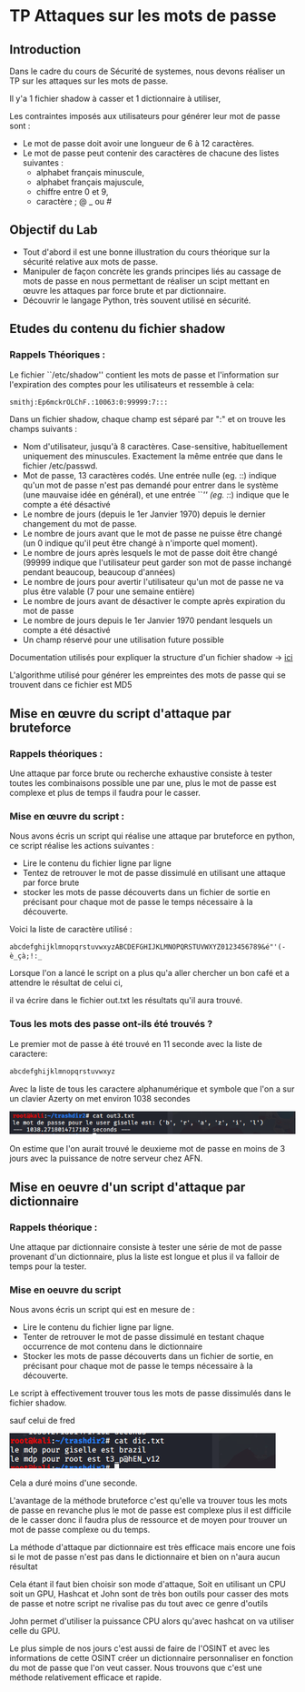 # TP Attaques sur les mots de passe

## Introduction

Dans le cadre du cours de Sécurité de systemes, nous devons réaliser un TP sur les attaques sur les mots de passe.

Il y'a 1 fichier shadow à casser et 1 dictionnaire à utiliser,

Les contraintes imposés aux utilisateurs pour générer leur mot de passe sont : 

- Le mot de passe doit avoir une longueur de 6 à 12 caractères.
- Le mot de passe peut contenir des caractères de chacune des listes suivantes :
    - alphabet français minuscule,
    - alphabet français majuscule,
    - chiffre entre 0 et 9,
    - caractère ; @ _ ou #

## Objectif du Lab

- Tout d'abord il est une bonne illustration du cours théorique sur la sécurité relative aux mots de
passe.
- Manipuler de façon concrète les grands principes liés au cassage de mots de passe en nous permettant de réaliser un scipt mettant en œuvre les attaques par force brute et par dictionnaire.
- Découvrir le langage Python, très souvent utilisé en sécurité.

## Etudes du contenu du fichier shadow

### Rappels Théoriques :

Le fichier ``/etc/shadow'' contient les mots de passe et l'information sur l'expiration des comptes pour les utilisateurs et ressemble à cela:


```bash
smithj:Ep6mckrOLChF.:10063:0:99999:7:::
```

Dans un fichier shadow, chaque champ est séparé par ":"  et on trouve les champs suivants :

- Nom d'utilisateur, jusqu'à 8 caractères. Case-sensitive, habituellement uniquement des minuscules. Exactement la même entrée que dans le fichier /etc/passwd.
- Mot de passe, 13 caractères codés. Une entrée nulle (eg. ::) indique qu'un mot de passe n'est pas demandé pour entrer dans le système (une mauvaise idée en général), et une entrée ``*'' (eg. :*:) indique que le compte a été désactivé
- Le nombre de jours (depuis le 1er Janvier 1970) depuis le dernier changement du mot de passe.
- Le nombre de jours avant que le mot de passe ne puisse être changé (un 0 indique qu'il peut être changé à n'importe quel moment).
- Le nombre de jours après lesquels le mot de passe doit être changé (99999 indique que l'utilisateur peut garder son mot de passe inchangé pendant beaucoup, beaucoup d'années)
- Le nombre de jours pour avertir l'utilisateur qu'un mot de passe ne va plus être valable (7 pour une semaine entière)
- Le nombre de jours avant de désactiver le compte après expiration du mot de passe
- Le nombre de jours depuis le 1er Janvier 1970 pendant lesquels un compte a été désactivé
- Un champ réservé pour une utilisation future possible

Documentation utilisés pour expliquer la structure d'un fichier shadow → [ici](http://www.linux-france.org/article/sys/lame/html/x829.html#:~:text=Le%20fichier%20%2Fetc%2Fshadow%20file,moins%20grand%20pour%20la%20s%C3%A9curit%C3%A9.&text=Chaque%20champ%20dans%20une%20entr%C3%A9e,sensitive%2C%20habituellement%20tout%20en%20minuscules) 

L'algorithme utilisé pour générer les empreintes des mots de passe qui se trouvent dans ce fichier est MD5

## Mise en œuvre du script d'attaque par bruteforce

### Rappels théoriques :

Une attaque par force brute ou recherche exhaustive consiste à tester toutes les combinaisons possible une par une, plus le mot de passe est complexe et plus de temps il faudra pour le casser. 

### Mise en œuvre du script :

Nous avons écris un script qui réalise une attaque par bruteforce en python, ce script réalise les actions suivantes : 

- Lire le contenu du fichier ligne par ligne
- Tentez de retrouver le mot de passe dissimulé en utilisant une attaque par force brute
- stocker les mots de passe découverts dans un fichier de sortie en précisant pour chaque mot de passe le temps nécessaire à la découverte.

Voici la liste de caractère utilisé : 

```
abcdefghijklmnopqrstuvwxyzABCDEFGHIJKLMNOPQRSTUVWXYZ0123456789&é"'(-è_çà;!:_
```

Lorsque l'on a lancé le script on a plus qu'a aller chercher un bon café et a attendre le résultat de celui ci, 

il va écrire dans le fichier out.txt les résultats qu'il aura trouvé. 

### Tous les mots des passe ont-ils été trouvés ?

Le premier mot de passe à été trouvé en 11 seconde avec la liste de caractere:

```bash
abcdefghijklmnopqrstuvwxyz
```

Avec la liste de tous les caractere alphanumérique et symbole que l'on a sur un clavier Azerty on met environ 1038 secondes 

![TP%20Attaques%20sur%20les%20mots%20de%20passe/Untitled.png](TP%20Attaques%20sur%20les%20mots%20de%20passe/Untitled.png)

On estime que l'on aurait trouvé le deuxieme mot de passe en moins de 3 jours avec la puissance de notre serveur chez AFN.

## Mise en oeuvre d'un script d'attaque par dictionnaire

### Rappels théorique :

Une attaque par dictionnaire consiste à tester une série de mot de passe provenant d'un dictionnaire, plus la liste est longue et plus il va falloir de temps pour la tester. 

### Mise en oeuvre du script

Nous avons écris un script qui est en mesure de : 

- Lire le contenu du fichier ligne par ligne.
- Tenter de retrouver le mot de passe dissimulé en testant chaque occurrence de mot contenu
dans le dictionnaire
- Stocker les mots de passe découverts dans un fichier de sortie, en précisant pour chaque mot
de passe le temps nécessaire à la découverte.

Le script à effectivement trouver tous les mots de passe dissimulés dans le fichier shadow.

sauf celui de fred

![TP%20Attaques%20sur%20les%20mots%20de%20passe/Untitled%201.png](TP%20Attaques%20sur%20les%20mots%20de%20passe/Untitled%201.png)

Cela a duré moins d'une seconde.

L'avantage de la méthode bruteforce c'est qu'elle va trouver tous les mots de passe en revanche plus le mot de passe est complexe plus il est difficile de le casser donc il faudra plus de ressource et de moyen pour trouver un mot de passe complexe ou du temps.

La méthode d'attaque par dictionnaire est très efficace mais encore une fois si le mot de passe n'est pas dans le dictionnaire et bien on n'aura aucun résultat 

Cela étant il faut bien choisir son mode d'attaque, Soit en utilisant un CPU soit un GPU, Hashcat et John sont de très bon outils pour casser des mots de passe et notre script ne rivalise pas du tout avec ce genre d'outils

John permet d'utiliser la puissance CPU alors qu'avec hashcat on va utiliser celle du GPU.

 Le plus simple de nos jours c'est aussi de faire de l'OSINT et avec les informations de cette OSINT créer un dictionnaire personnaliser en fonction du mot de passe que l'on veut casser. Nous trouvons que c'est une méthode relativement efficace et rapide.
